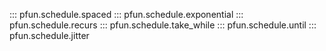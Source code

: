 ::: pfun.schedule.spaced
::: pfun.schedule.exponential
::: pfun.schedule.recurs
::: pfun.schedule.take_while
::: pfun.schedule.until
::: pfun.schedule.jitter
